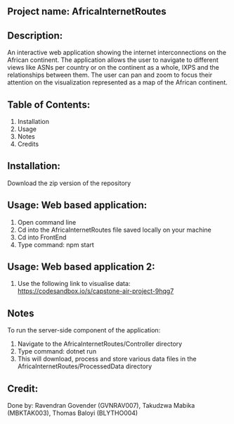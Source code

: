 ## Project name: AfricaInternetRoutes

## Description: 
An interactive web application showing the internet interconnections on the African continent. The application allows the user to navigate to different views like ASNs per country or on the continent as a whole, IXPS and the relationships between them. The user can pan and zoom to focus their attention on the visualization represented as a map of the African continent.

## Table of Contents:
1. Installation
2. Usage
3. Notes
4. Credits

## Installation: 
Download the zip version of the repository

## Usage: Web based application:
1. Open command line
2. Cd into the AfricaInternetRoutes file saved locally on your machine
3. Cd into FrontEnd
4. Type command: npm start

## Usage: Web based application 2:
1. Use the following link to visualise data: https://codesandbox.io/s/capstone-air-project-9hqg7

## Notes
To run the server-side component of the application:
1. Navigate to the AfricaInternetRoutes/Controller directory
2. Type command: dotnet run
3. This will download, process and store various data files in the AfricaInternetRoutes/ProcessedData directory

## Credit:
Done by: Ravendran Govender (GVNRAV007), Takudzwa Mabika (MBKTAK003), Thomas Baloyi (BLYTHO004)
